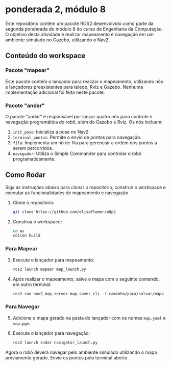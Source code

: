 # ponderada 2, módulo 8

Este repositório contém um pacote ROS2 desenvolvido como parte da segunda ponderada do módulo 8 do curso de Engenharia da Computação. O objetivo desta atividade é realizar mapeamento e navegação em um ambiente simulado no Gazebo, utilizando o Nav2.

## Conteúdo do workspace

### Pacote "mapear"

Este pacote contém o lançador para realizar o mapeamento, utilizando nós e lançadores preexistentes para teleop, Rviz e Gazebo. Nenhuma implementação adicional foi feita neste pacote.

### Pacote "andar"

O pacote "andar" é responsável por lançar quatro nós para controle e navegação programática do robô, além do Gazebo e Rviz. Os nós incluem:

1. `init_pose`: Inicializa a pose no Nav2.
2. `terminal_pontos`: Permite o envio de pontos para navegação.
3. `fila`: Implementa um nó de fila para gerenciar a ordem dos pontos a serem percorridos.
4. `navegador`: Utiliza o Simple Commander para controlar o robô programaticamente.

## Como Rodar

Siga as instruções abaixo para clonar o repositório, construir o workspace e executar as funcionalidades de mapeamento e navegação.

1. Clone o repositório:

    ```bash
    git clone https://github.com/elisaflemer/m8p2
    ```

2. Construa o workspace:

    ```bash
    cd ws
    colcon build
    ```

### Para Mapear

3. Execute o lançador para mapeamento:

    ```bash
    ros2 launch mapear map_launch.py
    ```

4. Após realizar o mapeamento, salve o mapa com o seguinte comando, em outro terminal:

    ```bash
    ros2 run nav2_map_server map_saver_cli -f caminho/para/salvar/mapa
    ```

### Para Navegar

5. Adicione o mapa gerado na pasta do lançador com os nomes `map.yaml` e `map.pgm`.

6. Execute o lançador para navegação:

    ```bash
    ros2 launch andar navigator_launch.py
    ```

Agora o robô deverá navegar pelo ambiente simulado utilizando o mapa previamente gerado. Envie os pontos pelo terminal aberto.
